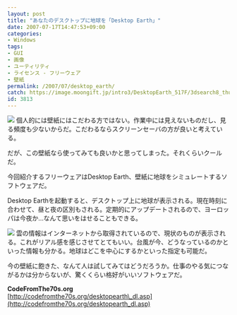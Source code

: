 ```yaml
---
layout: post
title: "あなたのデスクトップに地球を「Desktop Earth」"
date: 2007-07-17T14:47:53+09:00
categories:
- Windows
tags: 
- GUI
- 画像
- ユーティリティ
- ライセンス - フリーウェア
- 壁紙
permalink: /2007/07/desktop_earth/
catch: https://image.moongift.jp/intro3/DesktopEarth_517F/3dsearch8_thumb.png
id: 3813
---
```

[![](https://image.moongift.jp/intro3/DesktopEarth_517F/3dsearch9_thumb.png)](https://image.moongift.jp/intro3/DesktopEarth_517F/3dsearch92.png) 個人的には壁紙にはこだわる方ではない。作業中には見えないものだし、見る頻度も少ないからだ。こだわるならスクリーンセーバの方が良いと考えている。   
  
だが、この壁紙なら使ってみても良いかと思ってしまった。それくらいクールだ。   
  
今回紹介するフリーウェアはDesktop Earth、壁紙に地球をシミュレートするソフトウェアだ。   
  
<!--more-->  
  
Desktop Earthを起動すると、デスクトップ上に地球が表示される。現在時刻に合わせて、昼と夜の区別もされる。定期的にアップデートされるので、ヨーロッパは今夜か…なんて思いをはせることもできる。   
  
[![](https://image.moongift.jp/intro3/DesktopEarth_517F/3dsearch8_thumb.png)](https://image.moongift.jp/intro3/DesktopEarth_517F/3dsearch82.png) 雲の情報はインターネットから取得されているので、現状のものが表示される。これがリアル感を感じさせてとてもいい。台風が今、どうなっているのかといった情報も分かる。地球はどこを中心にするかといった指定も可能だ。   
  
今の壁紙に飽きた、なんて人は試してみてはどうだろうか。仕事のやる気につながるかは分からないが、驚くくらい格好がいいソフトウェアだ。   
  
**CodeFromThe70s.org**  
[http://codefromthe70s.org/desktopearth\_dl.asp](http://codefromthe70s.org/desktopearth_dl.asp)